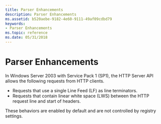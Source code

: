 ```yaml
---
title: Parser Enhancements
description: Parser Enhancements
ms.assetid: b520aebe-9182-4e60-9111-49af09cdbd79
keywords:
- Parser Enhancements
ms.topic: reference
ms.date: 05/31/2018
---
```


# Parser Enhancements

In Windows Server 2003 with Service Pack 1 (SP1), the HTTP Server API allows the following requests from HTTP clients.

-   Requests that use a single Line Feed (LF) as line terminators.
-   Requests that contain linear white space (LWS) between the HTTP request line and start of headers.

These behaviors are enabled by default and are not controlled by registry settings.

 

 




